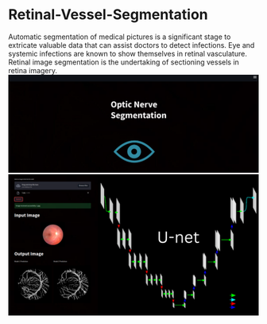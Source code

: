 # Retinal-Vessel-Segmentation
Automatic segmentation of medical pictures is a significant stage to extricate valuable data that can assist doctors to detect infections. Eye and systemic infections are known to show themselves in retinal vasculature. Retinal image segmentation is the undertaking of sectioning vessels in retina imagery.
![alt text](https://github.com/akkinasrikar/Retinal-Vessel-Segmentation/blob/33a6f5ec281bb348baf1aafbe6bf3b0e48135abe/ss/Screenshot%20from%202022-09-25%2010-35-57.png)
![alt text](https://github.com/akkinasrikar/Retinal-Vessel-Segmentation/blob/48166caab7101ca7f4dbb5b6017aeea9ab2c11e5/ss/U-net.png)

